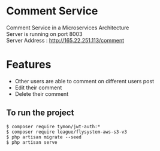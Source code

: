 # Comment Service

Comment Service in a Microservices Architecture <br />
Server is running on port 8003 <br />
Server Address : http://165.22.251.113/comment

# Features

- Other users are able to comment on different users post
- Edit their comment
- Delete their comment

## To run the project
```
$ composer require tymon/jwt-auth:*
$ composer require league/flysystem-aws-s3-v3
$ php artisan migrate --seed
$ php artisan serve
```
